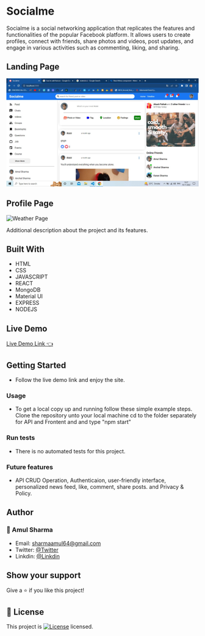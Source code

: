 
# Socialme

Socialme is a social networking application that replicates the features and functionalities of the popular Facebook platform. It allows users to create profiles, connect with friends, share photos and videos, post updates, and engage in various activities such as commenting, liking, and sharing.


## Landing Page
![Home Page](assets/home.jpg "Welcome on the site")

## Profile Page
![Weather Page](assets/profile.png "Check Weather of your city")


Additional description about the project and its features.
## Built With
 - HTML
 - CSS
 - JAVASCRIPT
 - REACT
 - MongoDB
 - Material UI
 - EXPRESS
 - NODEJS
 
 ## Live Demo
[Live Demo Link 👈]()

## Getting Started
- Follow the live demo link and enjoy the site.
### Usage
- To get a local copy up and running follow these simple example steps.
Clone the repository unto your local machine cd to the folder separately for API and Frontent and  and type "npm start"


 ### Run tests
- There is no automated tests for this project.

### Future features
- API CRUD Operation, Authenticaion, user-friendly interface, personalized news feed, like, comment, share posts. and Privacy & Policy.

## Author
 ### 👤 Amul Sharma
 - Email: sharmaamul64@gmail.com
 - Twitter: [@Twitter](https://twitter.com/Amul_Sharma64)
 - Linkdin: [@Linkdin](https://www.linkedin.com/in/amul-sharma2000)
 
## Show your support
Give a ⭐️ if you like this project!

## 📝 License
This project is <a href="https://github.com/Amulsharma64/Amulsharma64/blob/master/LICENSE.md"><img src="https://img.shields.io/github/license/antonkomarev/github-profile-views-counter.svg?style=flat-square" alt="License"></a> licensed.
